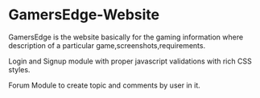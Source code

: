 # GamersEdge-Website


GamersEdge is the website basically for the gaming information where description of a particular game,screenshots,requirements.

Login and Signup module with proper javascript validations with rich CSS styles.

Forum Module to create topic and comments by user in it.




